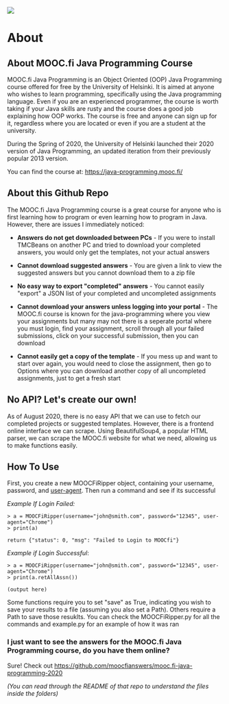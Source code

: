 ![](https://i.imgur.com/zflkJAs.png)

# About

## About MOOC.fi Java Programming Course

MOOC.fi Java Programming is an Object Oriented (OOP) Java Programming course offered for free by the University of Helsinki. It is aimed at anyone who wishes to learn programming, specifically using the Java programming language. Even if you are an experienced programmer, the course is worth taking if your Java skills are rusty and the course does a good job explaining how OOP works. The course is free and anyone can sign up for it, regardless where you are located or even if you are a student at the university.

During the Spring of 2020, the University of Helsinki launched their 2020 version of Java Programming, an updated iteration from their previously popular 2013 version.

You can find the course at: https://java-programming.mooc.fi/

## About this Github Repo

The MOOC.fi Java Programming course is a great course for anyone who is first learning how to program or even learning how to program in Java. However, there are issues I immediately noticed:

* **Answers do not get downloaded between PCs** - If you were to install TMCBeans on another PC and tried to download your completed answers, you would only get the templates, not your actual answers

* **Cannot download suggested answers** - You are given a link to view the suggested answers but you cannot download them to a zip file

* **No easy way to export "completed" answers** - You cannot easily "export" a JSON list of your completed and uncompleted assignments

* **Cannot download your answers unless logging into your portal** - The MOOC.fi course is known for the java-programming where you view your assignments but many may not there is a seperate portal where you must login, find your assignment, scroll through all your failed submissions, click on your successful submission, then you can download

* **Cannot easily get a copy of the template** - If you mess up and want to start over again, you would need to close the assignment, then go to Options where you can download another copy of all uncompleted assignments, just to get a fresh start

## No API? Let's create our own!

As of August 2020, there is no easy API that we can use to fetch our completed projects or suggested templates. However, there is a frontend online interface we can scrape. Using BeautifulSoup4, a popular HTML parser, we can scrape the MOOC.fi website for what we need, allowing us to make functions easily.

## How To Use

First, you create a new MOOCFiRipper object, containing your username, password, and [user-agent](https://www.google.com/search?&q=what+is+my+user+agent). Then run a command and see if its successful

*Example If Login Failed:*
```
> a = MOOCFiRipper(username="john@smith.com", password="12345", user-agent="Chrome")
> print(a)

return {"status": 0, "msg": "Failed to Login to MOOCfi"}
```

*Example if Login Successful*:
```
> a = MOOCFiRipper(username="john@smith.com", password="12345", user-agent="Chrome")
> print(a.retAllAssn())

(output here)

```

Some functions require you to set "save" as True, indicating you wish to save your results to a file (assuming you also set a Path). Others require a Path to save those resuklts. You can check the MOOCFiRipper.py for all the commands and example.py for an example of how it was ran

### I just want to see the answers for the MOOC.fi Java Programming course, do you have them online?

Sure! Check out https://github.com/moocfianswers/mooc.fi-java-programming-2020

*(You can read through the README of that repo to understand the files inside the folders)*
